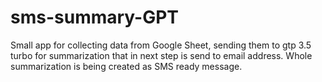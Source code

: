# sms-summary-GPT
Small app for collecting data from Google Sheet, sending them to gtp 3.5 turbo for summarization that in next step is send to email address. Whole summarization is being created as SMS ready message.
